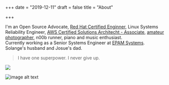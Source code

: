 +++
date = "2019-12-11"
draft = false
title = "About"

+++

I'm an Open Source Advocate, [Red Hat Certified Enginner](https://www.redhat.com/rhtapps/certification/verify/?certId=130-210-537), Linux Systems Reliability Engineer,  [AWS Certified Solutions Architecht - Associate](https://www.certmetrics.com/amazon/public/badge.aspx?i=1&t=c&d=2018-05-17&ci=AWS00507422), [amateur photographer](https://www.flickr.com/photos/informatux/albums), n00b runner, piano and music enthusiast.<br>
  Currently working as a Senior Systems Engineer at [EPAM Systems](https://www.epam.com/). <br>
Solange's husband and Josue's dad.  

> I have one superpower. I never give up.


<img src="img/profile.jpg" class="profile">

![image alt text](img/profile.jpg)
